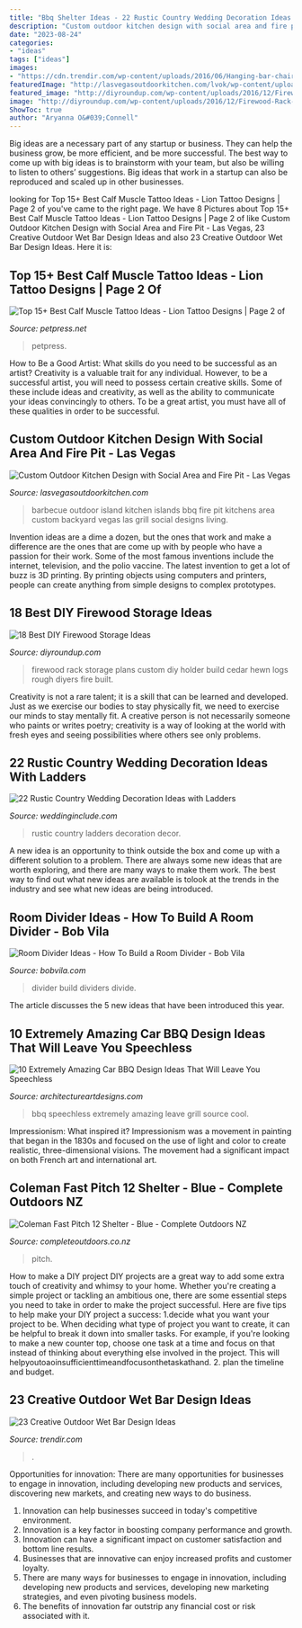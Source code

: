 ```yaml
---
title: "Bbq Shelter Ideas - 22 Rustic Country Wedding Decoration Ideas With Ladders"
description: "Custom outdoor kitchen design with social area and fire pit"
date: "2023-08-24"
categories:
- "ideas"
tags: ["ideas"]
images:
- "https://cdn.trendir.com/wp-content/uploads/2016/06/Hanging-bar-chairs.jpg"
featuredImage: "http://lasvegasoutdoorkitchen.com/lvok/wp-content/uploads/2013/07/WALTON-BBQ.jpg"
featured_image: "http://diyroundup.com/wp-content/uploads/2016/12/Firewood-Rack-From-Rough-Hewn-Cedar-Logs.jpeg"
image: "http://diyroundup.com/wp-content/uploads/2016/12/Firewood-Rack-From-Rough-Hewn-Cedar-Logs.jpeg"
ShowToc: true
author: "Aryanna O&#039;Connell"
---
```



Big ideas are a necessary part of any startup or business. They can help the business grow, be more efficient, and be more successful. The best way to come up with big ideas is to brainstorm with your team, but also be willing to listen to others’ suggestions. Big ideas that work in a startup can also be reproduced and scaled up in other businesses.

	

		
looking for Top 15+ Best Calf Muscle Tattoo Ideas - Lion Tattoo Designs | Page 2 of you've came to the right page. We have 8 Pictures about Top 15+ Best Calf Muscle Tattoo Ideas - Lion Tattoo Designs | Page 2 of like Custom Outdoor Kitchen Design with Social Area and Fire Pit - Las Vegas, 23 Creative Outdoor Wet Bar Design Ideas and also 23 Creative Outdoor Wet Bar Design Ideas. Here it is:
		
    
## Top 15+ Best Calf Muscle Tattoo Ideas - Lion Tattoo Designs | Page 2 Of

<img loading=lazy src="https://cdn.petpress.net/wp-content/uploads/2020/04/12005606/lion-calf-tattoo-cool.jpg" onerror="this.onerror=null;this.src='https://tse1.mm.bing.net/th?id=OIP.YnqLNyJ0x1SWtKKaCROOGQHaIf&amp;pid=15.1';" alt="Top 15+ Best Calf Muscle Tattoo Ideas - Lion Tattoo Designs | Page 2 of">

_Source: petpress.net_

>petpress. 

	

How to Be a Good Artist: What skills do you need to be successful as an artist?
Creativity is a valuable trait for any individual. However, to be a successful artist, you will need to possess certain creative skills. Some of these include ideas and creativity, as well as the ability to communicate your ideas convincingly to others. To be a great artist, you must have all of these qualities in order to be successful.

    
## Custom Outdoor Kitchen Design With Social Area And Fire Pit - Las Vegas

<img loading=lazy src="http://lasvegasoutdoorkitchen.com/lvok/wp-content/uploads/2013/07/WALTON-BBQ.jpg" onerror="this.onerror=null;this.src='https://tse1.mm.bing.net/th?id=OIP.4m4QlksfH0-YL_mhqKnk1wHaE8&amp;pid=15.1';" alt="Custom Outdoor Kitchen Design with Social Area and Fire Pit - Las Vegas">

_Source: lasvegasoutdoorkitchen.com_

>barbecue outdoor island kitchen islands bbq fire pit kitchens area custom backyard vegas las grill social designs living. 

	

Invention ideas are a dime a dozen, but the ones that work and make a difference are the ones that are come up with by people who have a passion for their work. Some of the most famous inventions include the internet, television, and the polio vaccine. The latest invention to get a lot of buzz is 3D printing. By printing objects using computers and printers, people can create anything from simple designs to complex prototypes.

    
## 18 Best DIY Firewood Storage Ideas

<img loading=lazy src="http://diyroundup.com/wp-content/uploads/2016/12/Firewood-Rack-From-Rough-Hewn-Cedar-Logs.jpeg" onerror="this.onerror=null;this.src='https://tse1.mm.bing.net/th?id=OIP.tzAMA7mxvV9VV-_l9pNcfAHaJ4&amp;pid=15.1';" alt="18 Best DIY Firewood Storage Ideas">

_Source: diyroundup.com_

>firewood rack storage plans custom diy holder build cedar hewn logs rough diyers fire built. 

	

Creativity is not a rare talent; it is a skill that can be learned and developed. Just as we exercise our bodies to stay physically fit, we need to exercise our minds to stay mentally fit. A creative person is not necessarily someone who paints or writes poetry; creativity is a way of looking at the world with fresh eyes and seeing possibilities where others see only problems.

    
## 22 Rustic Country Wedding Decoration Ideas With Ladders

<img loading=lazy src="https://www.weddinginclude.com/wp-content/uploads/2017/06/Ladder-Decor-Candle-Lights-for-Rustic-Wedding.jpg" onerror="this.onerror=null;this.src='https://tse1.mm.bing.net/th?id=OIP.vlSxejQjt4OLsp7xVxYx8wHaLJ&amp;pid=15.1';" alt="22 Rustic Country Wedding Decoration Ideas with Ladders">

_Source: weddinginclude.com_

>rustic country ladders decoration decor. 

	

A new idea is an opportunity to think outside the box and come up with a different solution to a problem. There are always some new ideas that are worth exploring, and there are many ways to make them work. The best way to find out what new ideas are available is tolook at the trends in the industry and see what new ideas are being introduced.

    
## Room Divider Ideas - How To Build A Room Divider - Bob Vila

<img loading=lazy src="https://empire-s3-production.bobvila.com/slides/4191/original/room_divider_closet.jpg?1608579972" onerror="this.onerror=null;this.src='https://tse2.mm.bing.net/th?id=OIP.JWk4XMYFx8eANS6g4k08KQHaJ4&amp;pid=15.1';" alt="Room Divider Ideas - How To Build a Room Divider - Bob Vila">

_Source: bobvila.com_

>divider build dividers divide. 

	

The article discusses the 5 new ideas that have been introduced this year.

    
## 10 Extremely Amazing Car BBQ Design Ideas That Will Leave You Speechless

<img loading=lazy src="https://www.architectureartdesigns.com/wp-content/uploads/2014/11/334.jpg" onerror="this.onerror=null;this.src='https://tse1.mm.bing.net/th?id=OIP.PVTD_AFFe4lWBelklRPk0wHaFz&amp;pid=15.1';" alt="10 Extremely Amazing Car BBQ Design Ideas That Will Leave You Speechless">

_Source: architectureartdesigns.com_

>bbq speechless extremely amazing leave grill source cool. 

	

Impressionism: What inspired it?
Impressionism was a movement in painting that began in the 1830s and focused on the use of light and color to create realistic, three-dimensional visions. The movement had a significant impact on both French art and international art.

    
## Coleman Fast Pitch 12 Shelter - Blue - Complete Outdoors NZ

<img loading=lazy src="https://www.completeoutdoors.co.nz/image/cache/data/coleman-fastpitch-shelter-large-4-65158-750x750.jpg" onerror="this.onerror=null;this.src='https://tse2.mm.bing.net/th?id=OIP.8Kz8hxnd5s0fyT2chhDCEQHaHa&amp;pid=15.1';" alt="Coleman Fast Pitch 12 Shelter - Blue - Complete Outdoors NZ">

_Source: completeoutdoors.co.nz_

>pitch. 

	

How to make a DIY project
DIY projects are a great way to add some extra touch of creativity and whimsy to your home. Whether you're creating a simple project or tackling an ambitious one, there are some essential steps you need to take in order to make the project successful. Here are five tips to help make your DIY project a success: 
1.decide what you want your project to be. When deciding what type of project you want to create, it can be helpful to break it down into smaller tasks. For example, if you're looking to make a new counter top, choose one task at a time and focus on that instead of thinking about everything else involved in the project. This will helpyoutoaoinsufficienttimeandfocusonthetaskathand. 
2. plan the timeline and budget.

    
## 23 Creative Outdoor Wet Bar Design Ideas

<img loading=lazy src="https://cdn.trendir.com/wp-content/uploads/2016/06/Hanging-bar-chairs.jpg" onerror="this.onerror=null;this.src='https://tse1.mm.bing.net/th?id=OIP.T_xqo3r8w60yGNka02yeywHaLH&amp;pid=15.1';" alt="23 Creative Outdoor Wet Bar Design Ideas">

_Source: trendir.com_

>. 

	

Opportunities for innovation: There are many opportunities for businesses to engage in innovation, including developing new products and services, discovering new markets, and creating new ways to do business.
1. Innovation can help businesses succeed in today's competitive environment.
2. Innovation is a key factor in boosting company performance and growth.
3. Innovation can have a significant impact on customer satisfaction and bottom line results.
4. Businesses that are innovative can enjoy increased profits and customer loyalty.
5. There are many ways for businesses to engage in innovation, including developing new products and services, developing new marketing strategies, and even pivoting business models.
6. The benefits of innovation far outstrip any financial cost or risk associated with it.


